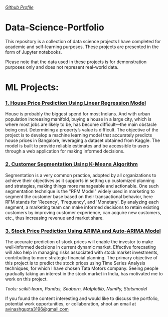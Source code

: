 [_Github Profile_](https://github.com/avinash3196)

# Data-Science-Portfolio
This repository is a collection of data science projects I have completed for academic and self-learning purposes. These projects are presented in the form of Jupyter notebooks.

Please note that the data used in these projects is for demonstration purposes only and does not represent real-world data.

# ML Projects:
### [1. House Price Prediction Using Linear Regression Model](https://github.com/avinash3196/Data-Science-Portfolio/tree/main/House%20Price%20Prediction)
House is probably the biggest spend for most Indians. And  with urban population increasing manifold, buying a house  in a large city, which is where most jobs are likely to be, has  become difficult—the main obstacle being cost. Determining a  property’s value is difficult. The objective of the project is to develop a machine learning model that accurately predicts house prices in Bangalore, leveraging a dataset obtained from Kaggle. The model is built to provide reliable estimates and be accessible to users through a web application for making informed decisions.

### [2. Customer Segmentation Using K-Means Algorithm](https://github.com/avinash3196/Data-Science-Portfolio/tree/main/Customer%20Segmentation%20Using%20RFM%20Model)
Segmentation is a very common practice, adopted by all organizations to achieve their objectives as it supports in setting up customized planning and strategies, making things more manageable and actionable. One such segmentation technique is the "RFM Model" widely used in marketing to segment the customer base based on their transactional behavior, here RFM stands for 'Recency', 'Frequency', and 'Monetary'. By analyzing each segment, a marketing team can make informed decisions to retain existing customers by improving customer experience, can acquire new customers, etc., thus increasing revenue and market share.

### [3. Stock Price Prediction Using ARIMA and Auto-ARIMA Model](https://github.com/avinash3196/Data-Science-Portfolio/tree/main/Stock%20Price%20Prediction)
The accurate prediction of stock prices will enable the investor to make well-informed decisions in current dynamic market. Effective forecasting will also help in managing risks associated with stock market investments, contributing to more strategic financial planning. The primary objective of this project is to predict the stock prices using Time Series Analysis techniques,  for which I have chosen Tata Motors company. Seeing people gradually taking an interest in the stock market in India, has motivated me to work on this project.

_Tools: scikit-learn, Pandas, Seaborn, Matplotlib, NumPy, Statsmodel_

If you found the content interesting and would like to discuss the portfolio, potential work opportunities, or collaboration, shoot an email at avinashgupta3196@gmail.com
